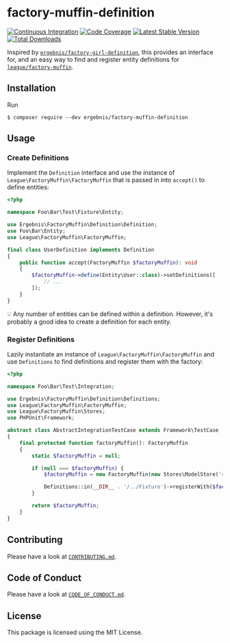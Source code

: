 # factory-muffin-definition

[![Continuous Integration](https://github.com/ergebnis/factory-muffin-definition/workflows/Continuous%20Integration/badge.svg)](https://github.com/ergebnis/factory-muffin-definition/actions)
[![Code Coverage](https://codecov.io/gh/ergebnis/factory-muffin-definition/branch/master/graph/badge.svg)](https://codecov.io/gh/ergebnis/factory-muffin-definition)
[![Latest Stable Version](https://poser.pugx.org/ergebnis/factory-muffin-definition/v/stable)](https://packagist.org/packages/ergebnis/factory-muffin-definition)
[![Total Downloads](https://poser.pugx.org/ergebnis/factory-muffin-definition/downloads)](https://packagist.org/packages/ergebnis/factory-muffin-definition)

Inspired by [`ergebnis/factory-girl-definition`](https://github.com/ergebnis/factory-girl-definition), this provides an interface for, and an easy way to find and register entity definitions for [`league/factory-muffin`](https://github.com/thephpleague/factory-muffin).

## Installation

Run

```
$ composer require --dev ergebnis/factory-muffin-definition
```

## Usage

### Create Definitions

Implement the `Definition` interface and use the instance of `League\FactoryMuffin\FactoryMuffin`
that is passed in into `accept()` to define entities:

```php
<?php

namespace Foo\Bar\Test\Fixture\Entity;

use Ergebnis\FactoryMuffin\Definition\Definition;
use Foo\Bar\Entity;
use League\FactoryMuffin\FactoryMuffin;

final class UserDefinition implements Definition
{
    public function accept(FactoryMuffin $factoryMuffin): void
    {
        $factoryMuffin->define(Entity\User::class)->setDefinitions([
            // ...
        ]);
    }
}
```

:bulb: Any number of entities can be defined within a definition.
However, it's probably a good idea to create a definition for each entity.

### Register Definitions

Lazily instantiate an instance of `League\FactoryMuffin\FactoryMuffin`
and use `Definitions` to find definitions and register them with the factory:

```php
<?php

namespace Foo\Bar\Test\Integration;

use Ergebnis\FactoryMuffin\Definition\Definitions;
use League\FactoryMuffin\FactoryMuffin;
use League\FactoryMuffin\Stores;
use PHPUnit\Framework;

abstract class AbstractIntegrationTestCase extends Framework\TestCase
{
    final protected function factoryMuffin(): FactoryMuffin
    {
        static $factoryMuffin = null;

        if (null === $factoryMuffin) {
            $factoryMuffin = new FactoryMuffin(new Stores\ModelStore('save'));

            Definitions::in(__DIR__ . '/../Fixture')->registerWith($factoryMuffin);
        }

        return $factoryMuffin;
    }
}
```

## Contributing

Please have a look at [`CONTRIBUTING.md`](.github/CONTRIBUTING.md).

## Code of Conduct

Please have a look at [`CODE_OF_CONDUCT.md`](https://github.com/ergebnis/.github/blob/master/CODE_OF_CONDUCT.md).

## License

This package is licensed using the MIT License.
